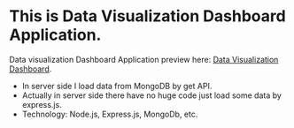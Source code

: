 # This is Data Visualization Dashboard Application.

Data visualization Dashboard Application preview here: [Data Visualization Dashboard](https://github.com/facebook/create-react-app).

- In server side I load data from MongoDB by get API.
- Actually in server side there have no huge code just load some data by express.js.
- Technology: Node.js, Express.js, MongoDb, etc.
